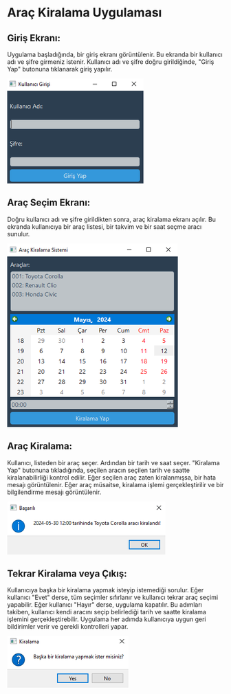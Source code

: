 # Araç Kiralama Uygulaması

## Giriş Ekranı:

Uygulama başladığında, bir giriş ekranı görüntülenir. Bu ekranda bir kullanıcı adı ve şifre girmeniz istenir.
Kullanıcı adı ve şifre doğru girildiğinde, "Giriş Yap" butonuna tıklanarak giriş yapılır.

![Giriş Ekranı](images/a1.png)

## Araç Seçim Ekranı:

Doğru kullanıcı adı ve şifre girildikten sonra, araç kiralama ekranı açılır.
Bu ekranda kullanıcıya bir araç listesi, bir takvim ve bir saat seçme aracı sunulur.

![Arayüz](images/a2.png)

## Araç Kiralama:

Kullanıcı, listeden bir araç seçer.
Ardından bir tarih ve saat seçer.
"Kiralama Yap" butonuna tıkladığında, seçilen aracın seçilen tarih ve saatte kiralanabilirliği kontrol edilir.
Eğer seçilen araç zaten kiralanmışsa, bir hata mesajı görüntülenir.
Eğer araç müsaitse, kiralama işlemi gerçekleştirilir ve bir bilgilendirme mesajı görüntülenir.

![Onay](images/a3.png)

## Tekrar Kiralama veya Çıkış:

Kullanıcıya başka bir kiralama yapmak isteyip istemediği sorulur.
Eğer kullanıcı "Evet" derse, tüm seçimler sıfırlanır ve kullanıcı tekrar araç seçimi yapabilir.
Eğer kullanıcı "Hayır" derse, uygulama kapatılır.
Bu adımları takiben, kullanıcı kendi aracını seçip belirlediği tarih ve saatte kiralama işlemini gerçekleştirebilir. Uygulama her adımda kullanıcıya uygun geri bildirimler verir ve gerekli kontrolleri yapar.

![Başka Bİr Kiralama?](images/a4.png)

